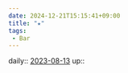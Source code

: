 ```yaml
---
date: 2024-12-21T15:15:41+09:00
title: "★"
tags:
 - Bar
---
```


daily:: [2023-08-13](Daily_Note/2023-08-13.md)
up::